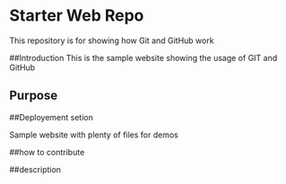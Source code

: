 # Starter Web Repo

This repository is for showing how Git and GitHub work

##Introduction
This is the sample website showing the usage of GIT and GitHub

## Purpose

##Deployement setion

Sample website with plenty of files for demos

##how to contribute

##description